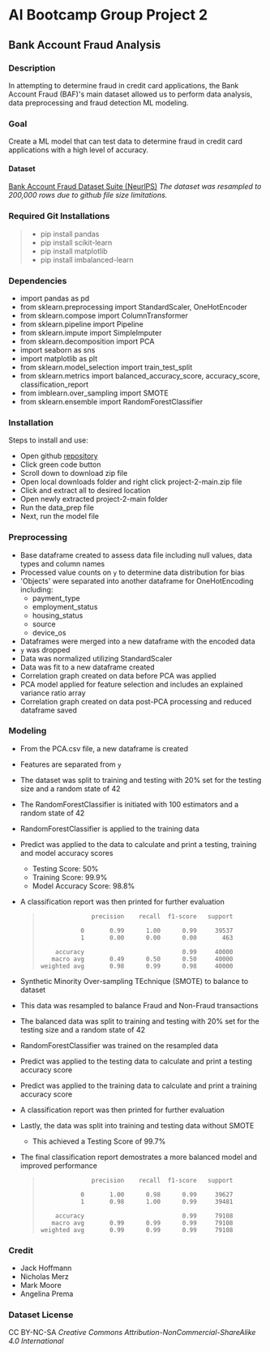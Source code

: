 # AI Bootcamp Group Project 2

## Bank Account Fraud Analysis

### Description
In attempting to determine fraud in credit card applications, the Bank Account Fraud (BAF)'s main dataset allowed us to perform data analysis, data preprocessing and fraud detection ML modeling.

### Goal
Create a ML model that can test data to determine fraud in credit card applications with a high level of accuracy.

#### Dataset
[Bank Account Fraud Dataset Suite (NeurlPS)](https://www.kaggle.com/datasets/sgpjesus/bank-account-fraud-dataset-neurips-2022?select=Base.csv)
*The dataset was resampled to 200,000 rows due to github file size limitations.*

### Required Git Installations
> - pip install pandas
> - pip install scikit-learn
> - pip install matplotlib
> - pip install imbalanced-learn
  
### Dependencies
* import pandas as pd
* from sklearn.preprocessing import StandardScaler, OneHotEncoder
* from sklearn.compose import ColumnTransformer
* from sklearn.pipeline import Pipeline
* from sklearn.impute import SimpleImputer
* from sklearn.decomposition import PCA
* import seaborn as sns
* import matplotlib as plt
* from sklearn.model_selection import train_test_split
* from sklearn.metrics import balanced_accuracy_score, accuracy_score, classification_report
* from imblearn.over_sampling import SMOTE
* from sklearn.ensemble import RandomForestClassifier

### Installation
Steps to install and use:
* Open github [repository](https://github.com/killerpennywise/project-2/tree/main)
* Click green code button
* Scroll down to download zip file
* Open local downloads folder and right click project-2-main.zip file
* Click and extract all to desired location
* Open newly extracted project-2-main folder
* Run the data_prep file
* Next, run the model file

### Preprocessing
* Base dataframe created to assess data file including null values, data types and column names
* Processed value counts on ```y``` to determine data distribution for bias
* 'Objects' were separated into another dataframe for OneHotEncoding including:
  - payment_type
  - employment_status
  - housing_status
  - source
  - device_os
* Dataframes were merged into a new dataframe with the encoded data
* ```y``` was dropped
* Data was normalized utilizing StandardScaler
* Data was fit to a new dataframe created
* Correlation graph created on data before PCA was applied
* PCA model applied for feature selection and includes an explained variance ratio array
* Correlation graph created on data post-PCA processing and reduced dataframe saved

### Modeling
* From the PCA.csv file, a new dataframe is created
* Features are separated from ```y```
* The dataset was split to training and testing with 20% set for the testing size and a random state of 42
* The RandomForestClassifier is initiated with 100 estimators and a random state of 42
* RandomForestClassifier is applied to the training data
* Predict was applied to the data to calculate and print a testing, training and model accuracy scores
   - Testing Score: 50%
   - Training Score: 99.9%
   - Model Accuracy Score: 98.8%
* A classification report was then printed for further evaluation
  
  >                   precision    recall  f1-score   support
  >
  >                0       0.99      1.00      0.99     39537
  >                1       0.00      0.00      0.00       463
  >
  >         accuracy                           0.99     40000
  >        macro avg       0.49      0.50      0.50     40000
  >     weighted avg       0.98      0.99      0.98     40000

* Synthetic Minority Over-sampling TEchnique (SMOTE) to balance to dataset
* This data was resampled to balance Fraud and Non-Fraud transactions
* The balanced data was split to training and testing with 20% set for the testing size and a random state of 42
* RandomForestClassifier was trained on the resampled data
* Predict was applied to the testing data to calculate and print a testing accuracy score
* Predict was applied to the training data to calculate and print a training accuracy score
* A classification report was then printed for further evaluation
* Lastly, the data was split into training and testing data without SMOTE
   - This achieved a Testing Score of 99.7%
* The final classification report demostrates a more balanced model and improved performance
  >                   precision    recall  f1-score   support
  >  
  >                0       1.00      0.98      0.99     39627
  >                1       0.98      1.00      0.99     39481
  >
  >         accuracy                           0.99     79108
  >        macro avg       0.99      0.99      0.99     79108
  >     weighted avg       0.99      0.99      0.99     79108

### Credit
- Jack Hoffmann
- Nicholas Merz
- Mark Moore
- Angelina Prema

### Dataset License
CC BY-NC-SA
   *Creative Commons Attribution-NonCommercial-ShareAlike 4.0 International*
